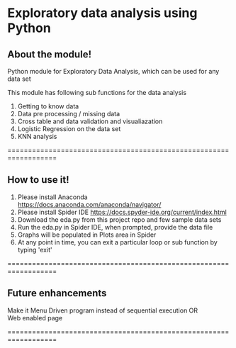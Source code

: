 # Exploratory data analysis using Python

## About the module!

Python module for Exploratory Data Analysis, which can be used for any data set

This module has following sub functions for the data analysis

 1. Getting to know data
 2. Data pre processing / missing data
 3. Cross table and data validation and visualiazation
 4. Logistic Regression on the data set
 5. KNN analysis

==================================================================

## How to use it!

1) Please install Anaconda https://docs.anaconda.com/anaconda/navigator/
2) Please install Spider IDE https://docs.spyder-ide.org/current/index.html
3) Download the eda.py from this project repo and few sample data sets
4) Run the eda.py in Spider IDE, when prompted, provide the data file
5) Graphs will be populated in Plots area in Spider
6) At any point in time, you can exit a particular loop or sub function by typing 'exit'

==================================================================

## Future enhancements

Make it Menu Driven program instead of sequential execution
 OR  
Web enabled page 

==================================================================
